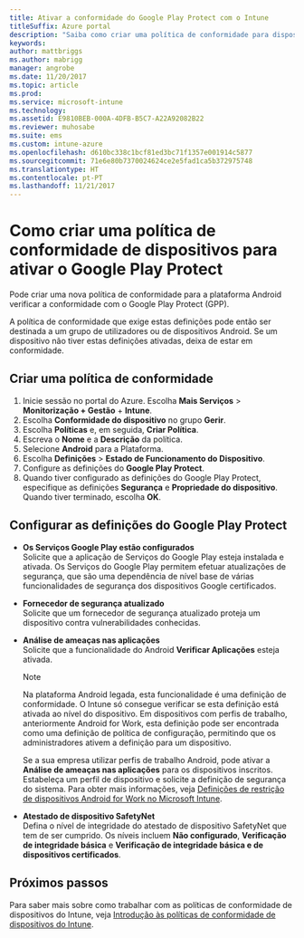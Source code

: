 ```yaml
---
title: Ativar a conformidade do Google Play Protect com o Intune
titleSuffix: Azure portal
description: "Saiba como criar uma política de conformidade para dispositivos Android para ativar o Google Play Protect."
keywords: 
author: mattbriggs
ms.author: mabrigg
manager: angrobe
ms.date: 11/20/2017
ms.topic: article
ms.prod: 
ms.service: microsoft-intune
ms.technology: 
ms.assetid: E9810BEB-000A-4DFB-B5C7-A22A92082B22
ms.reviewer: muhosabe
ms.suite: ems
ms.custom: intune-azure
ms.openlocfilehash: d610bc338c1bcf81ed3bc71f1357e001914c5877
ms.sourcegitcommit: 71e6e80b7370024624ce2e5fad1ca5b372975748
ms.translationtype: HT
ms.contentlocale: pt-PT
ms.lasthandoff: 11/21/2017
---
```

# <a name="how-to-create-a-device-compliance-policy-to-enable-google-play-protect"></a>Como criar uma política de conformidade de dispositivos para ativar o Google Play Protect

Pode criar uma nova política de conformidade para a plataforma Android verificar a conformidade com o Google Play Protect (GPP).

A política de conformidade que exige estas definições pode então ser destinada a um grupo de utilizadores ou de dispositivos Android. Se um dispositivo não tiver estas definições ativadas, deixa de estar em conformidade.

## <a name="create-a-compliance-policy"></a>Criar uma política de conformidade

1. Inicie sessão no portal do Azure. Escolha **Mais Serviços** > **Monitorização + Gestão** + **Intune**.
2. Escolha **Conformidade do dispositivo** no grupo **Gerir**. 
3. Escolha **Políticas** e, em seguida, **Criar Política**.
4. Escreva o **Nome** e a **Descrição** da política.
5. Selecione **Android** para a Plataforma.
6. Escolha **Definições** > **Estado de Funcionamento do Dispositivo**.
7. Configure as definições do **Google Play Protect**.
8. Quando tiver configurado as definições do Google Play Protect, especifique as definições **Segurança** e **Propriedade do dispositivo**. Quando tiver terminado, escolha **OK**.

## <a name="configure-the-google-play-protect-settings"></a>Configurar as definições do Google Play Protect

 - **Os Serviços Google Play estão configurados**  
   Solicite que a aplicação de Serviços do Google Play esteja instalada e ativada. Os Serviços do Google Play permitem efetuar atualizações de segurança, que são uma dependência de nível base de várias funcionalidades de segurança dos dispositivos Google certificados.
 - **Fornecedor de segurança atualizado**  
   Solicite que um fornecedor de segurança atualizado proteja um dispositivo contra vulnerabilidades conhecidas.
 - **Análise de ameaças nas aplicações**  
   Solicite que a funcionalidade do Android **Verificar Aplicações** esteja ativada.
    > [!Note]  
    > Na plataforma Android legada, esta funcionalidade é uma definição de conformidade. O Intune só consegue verificar se esta definição está ativada ao nível do dispositivo. Em dispositivos com perfis de trabalho, anteriormente Android for Work, esta definição pode ser encontrada como uma definição de política de configuração, permitindo que os administradores ativem a definição para um dispositivo.

    Se a sua empresa utilizar perfis de trabalho Android, pode ativar a **Análise de ameaças nas aplicações** para os dispositivos inscritos. Estabeleça um perfil de dispositivo e solicite a definição de segurança do sistema. Para obter mais informações, veja [Definições de restrição de dispositivos Android for Work no Microsoft Intune](device-restrictions-android-for-work.md).

 - **Atestado de dispositivo SafetyNet**  
   Defina o nível de integridade do atestado de dispositivo SafetyNet que tem de ser cumprido. Os níveis incluem **Não configurado**, **Verificação de integridade básica** e **Verificação de integridade básica e de dispositivos certificados**.




## <a name="next-steps"></a>Próximos passos

Para saber mais sobre como trabalhar com as políticas de conformidade de dispositivos do Intune, veja [Introdução às políticas de conformidade de dispositivos do Intune](device-compliance-get-started.md).